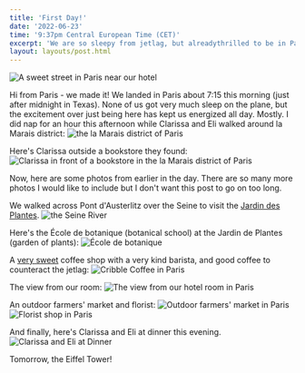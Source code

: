 ```yaml
---
title: 'First Day!'
date: '2022-06-23'
time: '9:37pm Central European Time (CET)'
excerpt: 'We are so sleepy from jetlag, but alreadythrilled to be in Paris.'
layout: layouts/post.html
---
```


![A sweet street in Paris near our hotel](/images/Day-2/Photo-1.jpg)

Hi from Paris - we made it! We landed in Paris about 7:15 this morning (just after midnight in Texas). None of us got very much sleep on the plane, but the excitement over just being here has kept us energized all day. Mostly. I did nap for an hour this afternoon while Clarissa and Eli walked around la Marais district:
![the la Marais district of Paris](/images/Day-2/Photo-7.jpg)

Here's Clarissa outside a bookstore they found:
![Clarissa in front of a bookstore in the la Marais district of Paris](/images/Day-2/Photo-8.jpg)

Now, here are some photos from earlier in the day. There are so many more photos I would like to include but I don't want this post to go on too long.

We walked across Pont d'Austerlitz over the Seine to visit the [Jardin des Plantes](https://www.jardindesplantesdeparis.fr/en).
![the Seine River](/images/Day-2/Photo-3.jpg)

Here's the École de botanique (botanical school) at the Jardin de Plantes (garden of plants):
![École de botanique](/images/Day-2/Photo-2.jpg)

A [very sweet](https://www.instagram.com/crible.cafe/) coffee shop with a very kind barista, and good coffee to counteract the jetlag:
![Cribble Coffee in Paris](/images/Day-2/Photo-4.jpg)

The view from our room:
![The view from our hotel room in Paris](/images/Day-2/Photo-5.jpg)

An outdoor farmers' market and florist:
![Outdoor farmers' market in Paris](/images/Day-2/Photo-9.jpg)
![Florist shop in Paris](/images/Day-2/Photo-10.jpg)

And finally, here's Clarissa and Eli at dinner this evening.
![Clarissa and Eli at Dinner](/images/Day-2/Photo-6.jpg)

Tomorrow, the Eiffel Tower!
